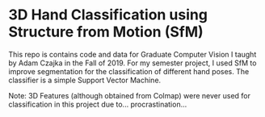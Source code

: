 # 3D Hand Classification using Structure from Motion (SfM)

This repo is contains code and data for Graduate Computer Vision I taught by Adam Czajka in the Fall of 2019. For my semester project, I used SfM to improve segmentation for the classification of different hand poses. The classifier is a simple Support Vector Machine.

Note: 3D Features (although obtained from Colmap) were never used for classification in this project due to... procrastination...
